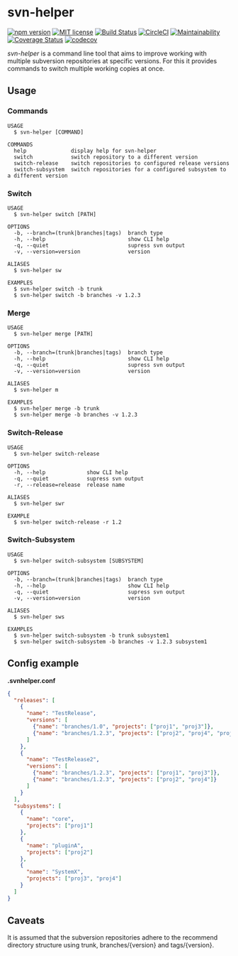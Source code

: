 # svn-helper

[![npm version](https://badge.fury.io/js/svn-helper.svg)](https://badge.fury.io/js/svn-helper)
[![MIT license](http://img.shields.io/badge/license-MIT-brightgreen.svg)](http://opensource.org/licenses/MIT)
[![Build Status](https://travis-ci.org/tfriem/svn-helper.svg?branch=master)](https://travis-ci.org/tfriem/svn-helper)
[![CircleCI](https://circleci.com/gh/tfriem/svn-helper.svg?style=svg)](https://circleci.com/gh/tfriem/svn-helper)
[![Maintainability](https://api.codeclimate.com/v1/badges/cbea87bd571387a1a3af/maintainability)](https://codeclimate.com/github/tfriem/svn-helper/maintainability)
[![Coverage Status](https://coveralls.io/repos/github/tfriem/svn-helper/badge.svg?branch=master)](https://coveralls.io/github/tfriem/svn-helper?branch=master)
[![codecov](https://codecov.io/gh/tfriem/svn-helper/branch/master/graph/badge.svg)](https://codecov.io/gh/tfriem/svn-helper)

_svn-helper_ is a command line tool that aims to improve working with multiple subversion repositories at specific versions. For this it provides commands to switch multiple working copies at once.

## Usage

### Commands

```
USAGE
  $ svn-helper [COMMAND]

COMMANDS
  help              display help for svn-helper
  switch            switch repository to a different version
  switch-release    switch repositories to configured release versions
  switch-subsystem  switch repositories for a configured subsystem to a different version
```

### Switch

```
USAGE
  $ svn-helper switch [PATH]

OPTIONS
  -b, --branch=(trunk|branches|tags)  branch type
  -h, --help                          show CLI help
  -q, --quiet                         supress svn output
  -v, --version=version               version

ALIASES
  $ svn-helper sw

EXAMPLES
  $ svn-helper switch -b trunk
  $ svn-helper switch -b branches -v 1.2.3
```

### Merge

```
USAGE
  $ svn-helper merge [PATH]

OPTIONS
  -b, --branch=(trunk|branches|tags)  branch type
  -h, --help                          show CLI help
  -q, --quiet                         supress svn output
  -v, --version=version               version

ALIASES
  $ svn-helper m

EXAMPLES
  $ svn-helper merge -b trunk
  $ svn-helper merge -b branches -v 1.2.3
```

### Switch-Release

```
USAGE
  $ svn-helper switch-release

OPTIONS
  -h, --help             show CLI help
  -q, --quiet            supress svn output
  -r, --release=release  release name

ALIASES
  $ svn-helper swr

EXAMPLE
  $ svn-helper switch-release -r 1.2

```

### Switch-Subsystem

```
USAGE
  $ svn-helper switch-subsystem [SUBSYSTEM]

OPTIONS
  -b, --branch=(trunk|branches|tags)  branch type
  -h, --help                          show CLI help
  -q, --quiet                         supress svn output
  -v, --version=version               version

ALIASES
  $ svn-helper sws

EXAMPLES
  $ svn-helper switch-subsystem -b trunk subsystem1
  $ svn-helper switch-subsystem -b branches -v 1.2.3 subsystem1
```

## Config example

**.svnhelper.conf**

```json
{
  "releases": [
    {
      "name": "TestRelease",
      "versions": [
        {"name": "branches/1.0", "projects": ["proj1", "proj3"]},
        {"name": "branches/1.2.3", "projects": ["proj2", "proj4", "proj5"]}
      ]
    },
    {
      "name": "TestRelease2",
      "versions": [
        {"name": "branches/1.2.3", "projects": ["proj1", "proj3"]},
        {"name": "branches/1.2.3", "projects": ["proj2", "proj4"]}
      ]
    }
  ],
  "subsystems": [
    {
      "name": "core",
      "projects": ["proj1"]
    },
    {
      "name": "pluginA",
      "projects": ["proj2"]
    },
    {
      "name": "SystemX",
      "projects": ["proj3", "proj4"]
    }
  ]
}
```

## Caveats

It is assumed that the subversion repositories adhere to the recommend directory structure using trunk, branches/{version} and tags/{version}.

